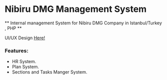 # Nibiru DMG Management System
** Internal management System for Nibiru DMG Company in Istanbul/Turkey , PHP **

UI/UX Design [Here!](https://www.behance.net/gallery/60362967/Nibiru-project "aa")

### Features:
- HR System.
- Plan System.
- Sections and Tasks Manger System.